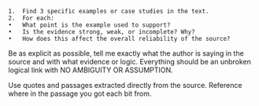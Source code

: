 
	1.	Find 3 specific examples or case studies in the text.
	2.	For each:
	•	What point is the example used to support?
	•	Is the evidence strong, weak, or incomplete? Why?
	•	How does this affect the overall reliability of the source?


Be as explicit as possible, tell me exactly what the author is saying in the source and with what evidence or logic. Everything should be an unbroken logical link with NO AMBIGUITY OR ASSUMPTION.

Use quotes and passages extracted directly from the source. Reference where in the passage you got each bit from.
